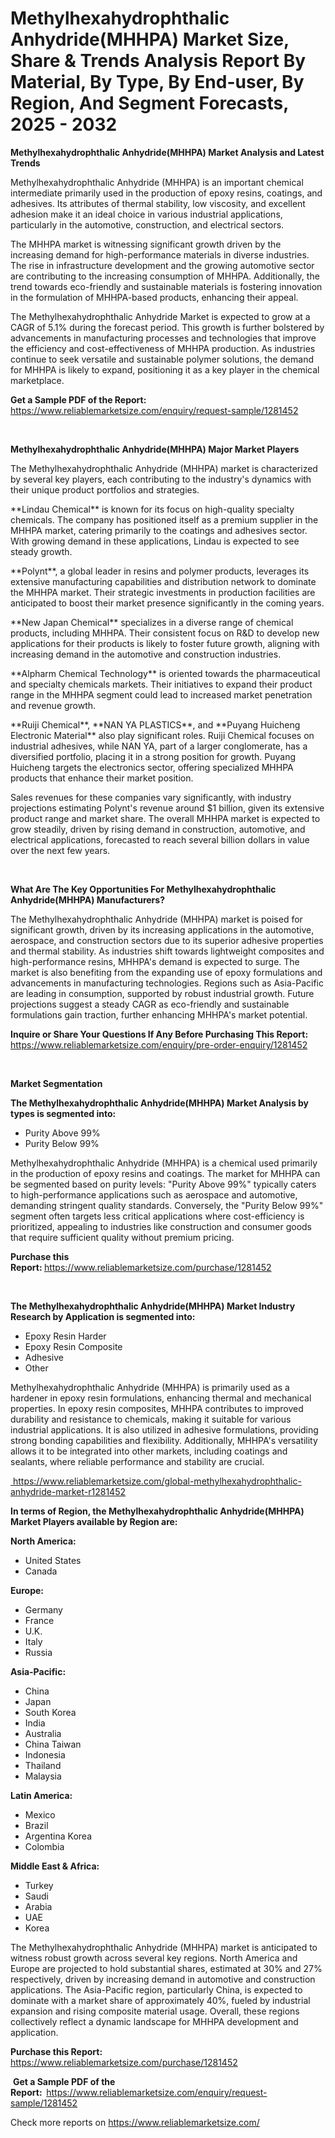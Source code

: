 <p><h1>Methylhexahydrophthalic Anhydride(MHHPA) Market Size, Share & Trends Analysis Report By Material, By Type, By End-user, By Region, And Segment Forecasts, 2025 - 2032</h1></p><p><strong>Methylhexahydrophthalic Anhydride(MHHPA) Market Analysis and Latest Trends</strong></p>
<p><p>Methylhexahydrophthalic Anhydride (MHHPA) is an important chemical intermediate primarily used in the production of epoxy resins, coatings, and adhesives. Its attributes of thermal stability, low viscosity, and excellent adhesion make it an ideal choice in various industrial applications, particularly in the automotive, construction, and electrical sectors.</p><p>The MHHPA market is witnessing significant growth driven by the increasing demand for high-performance materials in diverse industries. The rise in infrastructure development and the growing automotive sector are contributing to the increasing consumption of MHHPA. Additionally, the trend towards eco-friendly and sustainable materials is fostering innovation in the formulation of MHHPA-based products, enhancing their appeal.</p><p>The Methylhexahydrophthalic Anhydride Market is expected to grow at a CAGR of 5.1% during the forecast period. This growth is further bolstered by advancements in manufacturing processes and technologies that improve the efficiency and cost-effectiveness of MHHPA production. As industries continue to seek versatile and sustainable polymer solutions, the demand for MHHPA is likely to expand, positioning it as a key player in the chemical marketplace.</p></p>
<p><strong>Get a Sample PDF of the Report:&nbsp;</strong> <a href="https://www.reliablemarketsize.com/enquiry/request-sample/1281452?utm_campaign=2740&utm_medium=2&utm_source=Github&utm_content=ia&utm_term=24032025&utm_id=methylhexahydrophthalic-anhydridemhhpa">https://www.reliablemarketsize.com/enquiry/request-sample/1281452</a></p>
<p>&nbsp;</p>
<p><strong>Methylhexahydrophthalic Anhydride(MHHPA) Major Market Players</strong></p>
<p><p>The Methylhexahydrophthalic Anhydride (MHHPA) market is characterized by several key players, each contributing to the industry's dynamics with their unique product portfolios and strategies. </p><p>**Lindau Chemical** is known for its focus on high-quality specialty chemicals. The company has positioned itself as a premium supplier in the MHHPA market, catering primarily to the coatings and adhesives sector. With growing demand in these applications, Lindau is expected to see steady growth.</p><p>**Polynt**, a global leader in resins and polymer products, leverages its extensive manufacturing capabilities and distribution network to dominate the MHHPA market. Their strategic investments in production facilities are anticipated to boost their market presence significantly in the coming years.</p><p>**New Japan Chemical** specializes in a diverse range of chemical products, including MHHPA. Their consistent focus on R&D to develop new applications for their products is likely to foster future growth, aligning with increasing demand in the automotive and construction industries.</p><p>**Alpharm Chemical Technology** is oriented towards the pharmaceutical and specialty chemicals markets. Their initiatives to expand their product range in the MHHPA segment could lead to increased market penetration and revenue growth.</p><p>**Ruiji Chemical**, **NAN YA PLASTICS**, and **Puyang Huicheng Electronic Material** also play significant roles. Ruiji Chemical focuses on industrial adhesives, while NAN YA, part of a larger conglomerate, has a diversified portfolio, placing it in a strong position for growth. Puyang Huicheng targets the electronics sector, offering specialized MHHPA products that enhance their market position.</p><p>Sales revenues for these companies vary significantly, with industry projections estimating Polynt's revenue around $1 billion, given its extensive product range and market share. The overall MHHPA market is expected to grow steadily, driven by rising demand in construction, automotive, and electrical applications, forecasted to reach several billion dollars in value over the next few years.</p></p>
<p>&nbsp;</p>
<p><strong>What Are The Key Opportunities For Methylhexahydrophthalic Anhydride(MHHPA) Manufacturers?</strong></p>
<p><p>The Methylhexahydrophthalic Anhydride (MHHPA) market is poised for significant growth, driven by its increasing applications in the automotive, aerospace, and construction sectors due to its superior adhesive properties and thermal stability. As industries shift towards lightweight composites and high-performance resins, MHHPA's demand is expected to surge. The market is also benefiting from the expanding use of epoxy formulations and advancements in manufacturing technologies. Regions such as Asia-Pacific are leading in consumption, supported by robust industrial growth. Future projections suggest a steady CAGR as eco-friendly and sustainable formulations gain traction, further enhancing MHHPA's market potential.</p></p>
<p><strong>Inquire or Share Your Questions If Any Before Purchasing This Report:</strong> <a href="https://www.reliablemarketsize.com/enquiry/pre-order-enquiry/1281452?utm_campaign=2740&utm_medium=2&utm_source=Github&utm_content=ia&utm_term=24032025&utm_id=methylhexahydrophthalic-anhydridemhhpa">https://www.reliablemarketsize.com/enquiry/pre-order-enquiry/1281452</a></p>
<p>&nbsp;</p>
<p><strong>Market Segmentation</strong></p>
<p><strong>The Methylhexahydrophthalic Anhydride(MHHPA) Market Analysis by types is segmented into:</strong></p>
<p><ul><li>Purity Above 99%</li><li>Purity Below 99%</li></ul></p>
<p><p>Methylhexahydrophthalic Anhydride (MHHPA) is a chemical used primarily in the production of epoxy resins and coatings. The market for MHHPA can be segmented based on purity levels: "Purity Above 99%" typically caters to high-performance applications such as aerospace and automotive, demanding stringent quality standards. Conversely, the "Purity Below 99%" segment often targets less critical applications where cost-efficiency is prioritized, appealing to industries like construction and consumer goods that require sufficient quality without premium pricing.</p></p>
<p><strong>Purchase this Report:&nbsp;</strong><a href="https://www.reliablemarketsize.com/purchase/1281452?utm_campaign=2740&utm_medium=2&utm_source=Github&utm_content=ia&utm_term=24032025&utm_id=methylhexahydrophthalic-anhydridemhhpa">https://www.reliablemarketsize.com/purchase/1281452</a></p>
<p>&nbsp;</p>
<p><strong>The Methylhexahydrophthalic Anhydride(MHHPA) Market Industry Research by Application is segmented into:</strong></p>
<p><ul><li>Epoxy Resin Harder</li><li>Epoxy Resin Composite</li><li>Adhesive</li><li>Other</li></ul></p>
<p><p>Methylhexahydrophthalic Anhydride (MHHPA) is primarily used as a hardener in epoxy resin formulations, enhancing thermal and mechanical properties. In epoxy resin composites, MHHPA contributes to improved durability and resistance to chemicals, making it suitable for various industrial applications. It is also utilized in adhesive formulations, providing strong bonding capabilities and flexibility. Additionally, MHHPA's versatility allows it to be integrated into other markets, including coatings and sealants, where reliable performance and stability are crucial.</p></p>
<p><a href="https://www.reliablemarketsize.com/global-methylhexahydrophthalic-anhydride-market-r1281452?utm_campaign=2740&utm_medium=2&utm_source=Github&utm_content=ia&utm_term=24032025&utm_id=methylhexahydrophthalic-anhydridemhhpa">&nbsp;https://www.reliablemarketsize.com/global-methylhexahydrophthalic-anhydride-market-r1281452</a></p>
<p><strong>In terms of Region, the Methylhexahydrophthalic Anhydride(MHHPA) Market Players available by Region are:</strong></p>
<p>
    <p> <strong> North America: </strong>
        <ul>
            <li>United States</li>
            <li>Canada</li>
        </ul>
        </p> 
    <p> <strong> Europe: </strong>
        <ul>
            <li>Germany</li>
            <li>France</li>
            <li>U.K.</li>
            <li>Italy</li>
            <li>Russia</li>
        </ul>
        </p> 
    <p> <strong> Asia-Pacific: </strong>
        <ul>
            <li>China</li>
            <li>Japan</li>
            <li>South Korea</li>
            <li>India</li>
            <li>Australia</li>
            <li>China Taiwan</li>
            <li>Indonesia</li>
            <li>Thailand</li>
            <li>Malaysia</li>
        </ul>
        </p> 
    <p> <strong> Latin America: </strong>
        <ul>
            <li>Mexico</li>
            <li>Brazil</li>
            <li>Argentina Korea</li>
            <li>Colombia</li>
        </ul>
        </p> 
    <p> <strong> Middle East & Africa: </strong>
        <ul>
            <li>Turkey</li>
            <li>Saudi</li>
            <li>Arabia</li>
            <li>UAE</li>
            <li>Korea</li>
        </ul>
    </p>
    </p>
<p><p>The Methylhexahydrophthalic Anhydride (MHHPA) market is anticipated to witness robust growth across several key regions. North America and Europe are projected to hold substantial shares, estimated at 30% and 27% respectively, driven by increasing demand in automotive and construction applications. The Asia-Pacific region, particularly China, is expected to dominate with a market share of approximately 40%, fueled by industrial expansion and rising composite material usage. Overall, these regions collectively reflect a dynamic landscape for MHHPA development and application.</p></p>
<p><strong>Purchase this Report: </strong><a href="https://www.reliablemarketsize.com/purchase/1281452?utm_campaign=2740&utm_medium=2&utm_source=Github&utm_content=ia&utm_term=24032025&utm_id=methylhexahydrophthalic-anhydridemhhpa">https://www.reliablemarketsize.com/purchase/1281452</a></p>
<p>&nbsp;<strong>Get a Sample PDF of the Report:&nbsp;&nbsp;</strong><a href="https://www.reliablemarketsize.com/enquiry/request-sample/1281452?utm_campaign=2740&utm_medium=2&utm_source=Github&utm_content=ia&utm_term=24032025&utm_id=methylhexahydrophthalic-anhydridemhhpa">https://www.reliablemarketsize.com/enquiry/request-sample/1281452</a></p>
<p><strong></strong></p>
<p>Check more reports on <a href="https://www.reliablemarketsize.com/?utm_campaign=2740&utm_medium=2&utm_source=Github&utm_content=ia&utm_term=24032025&utm_id=methylhexahydrophthalic-anhydridemhhpa">https://www.reliablemarketsize.com/</a></p>
